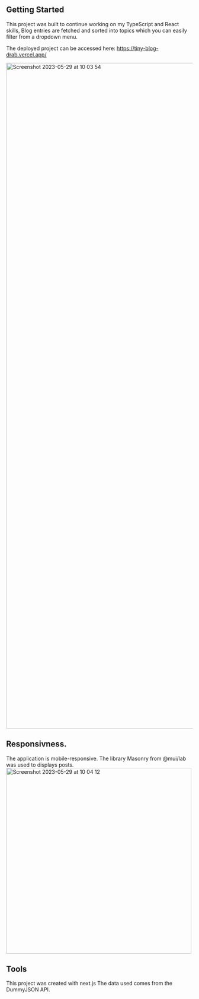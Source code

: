 ## Getting Started

This project was built to continue working on my TypeScript and React skills, Blog entries are fetched and sorted into topics which you can easily filter from a dropdown menu.

The deployed project can be accessed here: https://tiny-blog-drab.vercel.app/


<img width="1792" alt="Screenshot 2023-05-29 at 10 03 54" src="https://github.com/luisw90/TinyBlog/assets/116962905/5d6df75e-2e89-483c-9e3f-8a4e748af672">

## Responsivness.


The application is mobile-responsive. The library Masonry from @mui/lab was used to displays posts.
<img align="center" width="500" alt="Screenshot 2023-05-29 at 10 04 12" src="https://github.com/luisw90/TinyBlog/assets/116962905/e5232828-d331-478c-a67d-12d53b89f6e2">

## Tools


This project was created with next.js
The data used comes from the DummyJSON API.
